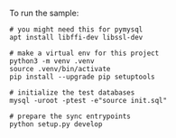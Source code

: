 

To run the sample:

    # you might need this for pymysql
    apt install libffi-dev libssl-dev

    # make a virtual env for this project
    python3 -m venv .venv
    source .venv/bin/activate
    pip install --upgrade pip setuptools

    # initialize the test databases
    mysql -uroot -ptest -e"source init.sql"

    # prepare the sync entrypoints
    python setup.py develop
    



